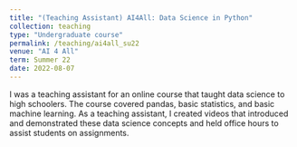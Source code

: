 ```yaml
---
title: "(Teaching Assistant) AI4All: Data Science in Python"
collection: teaching
type: "Undergraduate course"
permalink: /teaching/ai4all_su22
venue: "AI 4 All"
term: Summer 22
date: 2022-08-07
---
```


I was a teaching assistant for an online course that taught data science to high schoolers. The course covered pandas, basic statistics, and basic machine learning. As a teaching assistant, I created videos that introduced and demonstrated these data science concepts and held office hours to assist students on assignments.
